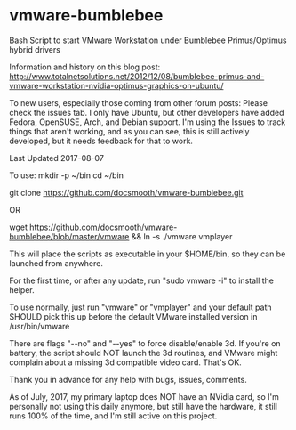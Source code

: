 vmware-bumblebee
================

Bash Script to start VMware Workstation under Bumblebee Primus/Optimus hybrid drivers

Information and history on this blog post: http://www.totalnetsolutions.net/2012/12/08/bumblebee-primus-and-vmware-workstation-nvidia-optimus-graphics-on-ubuntu/


To new users, especially those coming from other forum posts: Please check the issues tab.  I only have Ubuntu, but other developers have added Fedora, OpenSUSE, Arch, and Debian support.  I'm using the Issues to track things that aren't working, and as you can see, this is still actively developed, but it needs feedback for that to work.

Last Updated 2017-08-07

To use:
mkdir -p ~/bin
cd ~/bin

git clone https://github.com/docsmooth/vmware-bumblebee.git

OR

wget https://github.com/docsmooth/vmware-bumblebee/blob/master/vmware && ln -s ./vmware vmplayer

This will place the scripts as executable in your $HOME/bin, so they can be launched from anywhere.

For the first time, or after any update, run "sudo vmware -i" to install the helper.

To use normally, just run "vmware" or "vmplayer" and your default path SHOULD pick this up before the default VMware installed version in /usr/bin/vmware

There are flags "--no" and "--yes" to force disable/enable 3d.  If you're on battery, the script should NOT launch the 3d routines, and VMware might complain about a missing 3d compatible video card.  That's OK.

Thank you in advance for any help with bugs, issues, comments.

As of July, 2017, my primary laptop does NOT have an NVidia card, so I'm personally not using this daily anymore, but still have the hardware, it still runs 100% of the time, and I'm still active on this project.
